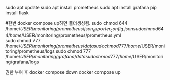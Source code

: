 sudo apt update
sudo apt install prometheus
sudo apt install grafana
pip install flask


#한번 docker compose up하면 폴더생성됨.
sudo chmod 644 /home/$USER/monitoring/prometheus/json_exporter_config.json   
sudo chmod 644 /home/$USER/monitoring/prometheus/prometheus.yml               
sudo chmod 777 /home/$USER/monitoring/prometheus/data
sudo chmod 777 /home/$USER/monitoring/prometheus/logs
sudo chmod 777 /home/$USER/monitoring/grafana/data
sudo chmod 777 /home/$USER/monitoring/grafana/logs

권한 부여 후 
docker compose down
docker compose up
